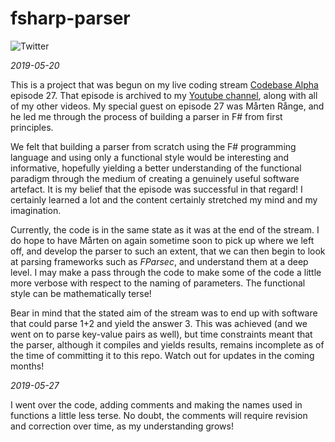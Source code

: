# fsharp-parser

![Twitter](https://img.shields.io/twitter/follow/codebasealpha.svg?style=social)

*2019-05-20*

This is a project that was begun on my live coding stream [Codebase Alpha](https://twitch.tv/codebasealpha) episode 27. That episode is archived to my [Youtube channel](https://www.youtube.com/channel/UCFFtfkaWjMb9UMDpPVnC1Sg), along with all of my other videos. My special guest on episode 27 was Mårten Rånge, and he led me through the process of building a parser in F# from first principles.

We felt that building a parser from scratch using the F# programming language and using only a functional style would be interesting and informative, hopefully yielding a better understanding of the functional paradigm through the medium of creating a genuinely useful software artefact. It is my belief that the episode was successful in that regard! I certainly learned a lot and the content certainly stretched my mind and my imagination.

Currently, the code is in the same state as it was at the end of the stream. I do hope to have Mårten on again sometime soon to pick up where we left off, and develop the parser to such an extent, that we can then begin to look at parsing frameworks such as _FParsec_, and understand them at a deep level. I may make a pass through the code to make some of the code a little more verbose with respect to the naming of parameters. The functional style can be mathematically terse!

Bear in mind that the stated aim of the stream was to end up with software that could parse 1+2 and yield the answer 3. This was achieved (and we went on to parse key-value pairs as well), but time constraints meant that the parser, although it compiles and yields results, remains incomplete as of the time of committing it to this repo. Watch out for updates in the coming months!

*2019-05-27*

I went over the code, adding comments and making the names used in functions a little less terse. No doubt, the comments will require revision and correction over time, as my understanding grows!

